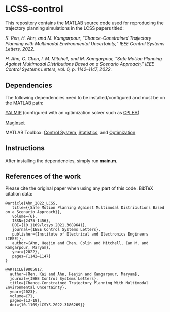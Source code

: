 # LCSS-control
This repository contains the MATLAB source code used for reproducing the trajectory planning simulations in the LCSS papers titled:

*K. Ren, H. Ahn, and M. Kamgarpour, “Chance-Constrained Trajectory Planning with Multimodal Environmental Uncertainty,” IEEE Control Systems Letters, 2022.*

*H. Ahn, C. Chen, I. M. Mitchell, and M. Kamgarpour, “Safe Motion Planning Against Multimodal Distributions Based on a Scenario Approach,” IEEE Control Systems Letters, vol. 6, p. 1142–1147, 2022.*

## Dependencies
The following dependencies need to be installed/configured and must be on the MATLAB path:

[YALMIP](https://yalmip.github.io/) (configured with an optimization solver such as [CPLEX](https://www.ibm.com/analytics/cplex-optimizer))

[MagInset](https://www.mathworks.com/matlabcentral/fileexchange/49055-maginset)

MATLAB Toolbox: [Control System](https://www.mathworks.com/products/control.html), [Statistics](https://www.mathworks.com/products/statistics.html), and [Optimization](https://www.mathworks.com/products/optimization.html)

## Instructions

After installing the dependencies, simply run **main.m**.

## References of the work
Please cite the original paper when using any part of this code. BibTeX citation data:
```
@article{Ahn_2022_LCSS,
   title={{Safe Motion Planning Against Multimodal Distributions Based on a Scenario Approach}},
   volume={6},
   ISSN={2475-1456},
   DOI={10.1109/lcsys.2021.3089641},
   journal={IEEE Control Systems Letters},
   publisher={Institute of Electrical and Electronics Engineers (IEEE)},
   author={Ahn, Heejin and Chen, Colin and Mitchell, Ian M. and Kamgarpour, Maryam},
   year={2022},
   pages={1142–1147}
}

@ARTICLE{9805817,
  author={Ren, Kai and Ahn, Heejin and Kamgarpour, Maryam},
  journal={IEEE Control Systems Letters}, 
  title={Chance-Constrained Trajectory Planning With Multimodal Environmental Uncertainty}, 
  year={2023},
  volume={7},
  pages={13-18},
  doi={10.1109/LCSYS.2022.3186269}}
```
